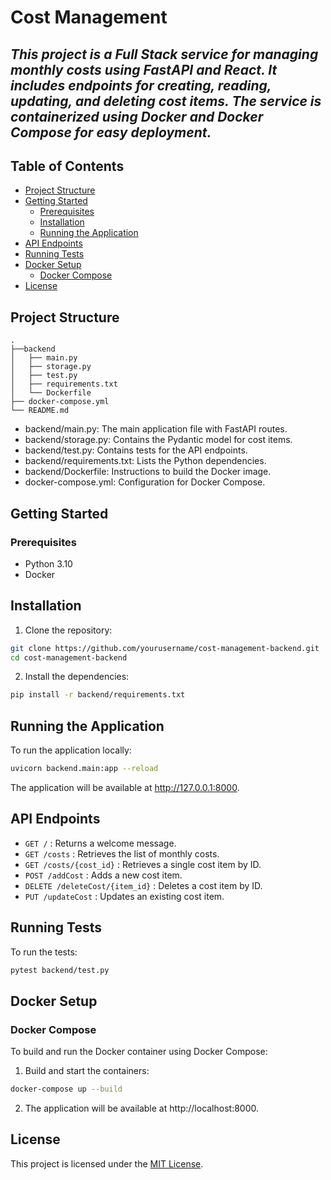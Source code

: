 # Cost Management 
## _This project is a Full Stack service for managing monthly costs using FastAPI and React. It includes endpoints for creating, reading, updating, and deleting cost items. The service is containerized using Docker and Docker Compose for easy deployment._


## Table of Contents

 - [Project Structure](https://github.com/Raz4546/cost-manager-python/blob/main/README.md#project-structure)
 - [Getting Started](https://github.com/Raz4546/cost-manager-python/blob/main/README.md#getting-started)
    - [Prerequisites](https://github.com/Raz4546/cost-manager-python?tab=readme-ov-file#prerequisites)
    - [Installation](https://github.com/Raz4546/cost-manager-python?tab=readme-ov-file#installation)
    - [Running the Application](https://github.com/Raz4546/cost-manager-python?tab=readme-ov-file#running-the-application)
- [API Endpoints](https://github.com/Raz4546/cost-manager-python?tab=readme-ov-file#api-endpoints)
- [Running Tests](https://github.com/Raz4546/cost-manager-python?tab=readme-ov-file#running-tests)
- [Docker Setup](https://github.com/Raz4546/cost-manager-python?tab=readme-ov-file#docker-setup)
    - [Docker Compose](https://github.com/Raz4546/cost-manager-python?tab=readme-ov-file#docker-compose)
- [License](https://github.com/Raz4546/cost-manager-python?tab=readme-ov-file#license)

## Project Structure

    .
    ├──backend
    │   ├── main.py
    │   ├── storage.py
    │   ├── test.py
    │   ├── requirements.txt
    │   └── Dockerfile
    ├── docker-compose.yml
    └── README.md

    
- backend/main.py: The main application file with FastAPI routes.
- backend/storage.py: Contains the Pydantic model for cost items.
- backend/test.py: Contains tests for the API endpoints.
- backend/requirements.txt: Lists the Python dependencies.
- backend/Dockerfile: Instructions to build the Docker image.
- docker-compose.yml: Configuration for Docker Compose.

## Getting Started
### Prerequisites

- Python 3.10
- Docker

## Installation

1) Clone the repository:

```sh
git clone https://github.com/yourusername/cost-management-backend.git
cd cost-management-backend
```

2) Install the dependencies:

```sh
pip install -r backend/requirements.txt
```

## Running the Application

To run the application locally:

```sh
uvicorn backend.main:app --reload
```
The application will be available at http://127.0.0.1:8000.

## API Endpoints

* `GET /` : Returns a welcome message.
* `GET /costs` : Retrieves the list of monthly costs.
* `GET /costs/{cost_id}` : Retrieves a single cost item by ID.
* `POST /addCost` : Adds a new cost item.
* `DELETE /deleteCost/{item_id}` : Deletes a cost item by ID.
* `PUT /updateCost` : Updates an existing cost item.

## Running Tests
To run the tests:

```sh
pytest backend/test.py
```

## Docker Setup
### Docker Compose

To build and run the Docker container using Docker Compose:
1) Build and start the containers:
```sh
docker-compose up --build
```
2) The application will be available at http://localhost:8000.
 ## License

This project is licensed under the [MIT License](LICENSE).
